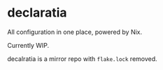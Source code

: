 # declaratia

All configuration in one place, powered by Nix.

Currently WIP.

decalratia is a mirror repo with `flake.lock` removed.
